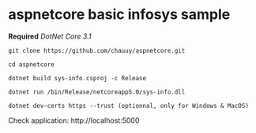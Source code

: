 # aspnetcore basic infosys sample

**Required** *DotNet Core 3.1*

```shell
git clone https://github.com/chauuy/aspnetcore.git

cd aspnetcore

dotnet build sys-info.csproj -c Release 

dotnet run /bin/Release/netcoreapp5.0/sys-info.dll

dotnet dev-certs https --trust (optionnal, only for Windows & MacOS)
```

Check application: http://localhost:5000
